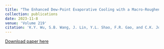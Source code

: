 ```yaml
---
title: "The Enhanced Dew-Point Evaporative Cooling with a Macro-Roughened Structure"
collection: publications
date: 2023-11-8
venue: 'Volume 219'
citation: 'K.Y. Wu, S.B. Wang, J. Lin, Y.L. Shao, F.R. Gao, and C.K. Jon. The enhance dew-point evaporative cooling with a macro-roughened strucutre, International Journal of Heat and Mass Transfer 219, 124898 (2024)'
---
```

[Download paper here](https://papers.ssrn.com/sol3/papers.cfm?abstract_id=4540188)
